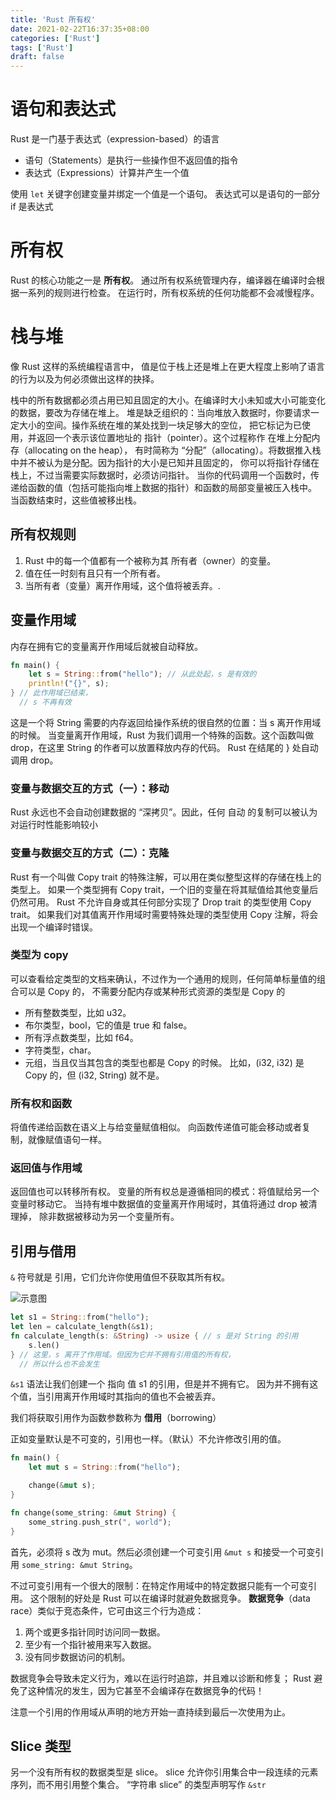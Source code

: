 ```yaml
---
title: 'Rust 所有权'
date: 2021-02-22T16:37:35+08:00
categories: ['Rust']
tags: ['Rust']
draft: false
---
```


# 语句和表达式

Rust 是一门基于表达式（expression-based）的语言

- 语句（Statements）是执行一些操作但不返回值的指令
- 表达式（Expressions）计算并产生一个值

使用 `let` 关键字创建变量并绑定一个值是一个语句。
表达式可以是语句的一部分
if 是表达式

# 所有权

Rust 的核心功能之一是 **所有权**。
通过所有权系统管理内存，编译器在编译时会根据一系列的规则进行检查。
在运行时，所有权系统的任何功能都不会减慢程序。

# 栈与堆

像 Rust 这样的系统编程语言中，
值是位于栈上还是堆上在更大程度上影响了语言的行为以及为何必须做出这样的抉择。

栈中的所有数据都必须占用已知且固定的大小。在编译时大小未知或大小可能变化的数据，要改为存储在堆上。
堆是缺乏组织的：当向堆放入数据时，你要请求一定大小的空间。操作系统在堆的某处找到一块足够大的空位，
把它标记为已使用，并返回一个表示该位置地址的 指针（pointer）。这个过程称作 在堆上分配内存（allocating on the heap），
有时简称为 “分配”（allocating）。将数据推入栈中并不被认为是分配。因为指针的大小是已知并且固定的，
你可以将指针存储在栈上，不过当需要实际数据时，必须访问指针。
当你的代码调用一个函数时，传递给函数的值（包括可能指向堆上数据的指针）和函数的局部变量被压入栈中。
当函数结束时，这些值被移出栈。

## 所有权规则

1. Rust 中的每一个值都有一个被称为其 所有者（owner）的变量。
2. 值在任一时刻有且只有一个所有者。
3. 当所有者（变量）离开作用域，这个值将被丢弃。.

## 变量作用域

内存在拥有它的变量离开作用域后就被自动释放。

```rust
fn main() {
    let s = String::from("hello"); // 从此处起，s 是有效的
    println!("{}", s);
} // 此作用域已结束，
  // s 不再有效

```

这是一个将 String 需要的内存返回给操作系统的很自然的位置：当 s 离开作用域的时候。
当变量离开作用域，Rust 为我们调用一个特殊的函数。这个函数叫做 drop，在这里 String 的作者可以放置释放内存的代码。
Rust 在结尾的 } 处自动调用 drop。

### 变量与数据交互的方式（一）：移动

Rust 永远也不会自动创建数据的 “深拷贝”。因此，任何 自动 的复制可以被认为对运行时性能影响较小

### 变量与数据交互的方式（二）：克隆

Rust 有一个叫做 Copy trait 的特殊注解，可以用在类似整型这样的存储在栈上的类型上。
如果一个类型拥有 Copy trait，一个旧的变量在将其赋值给其他变量后仍然可用。
Rust 不允许自身或其任何部分实现了 Drop trait 的类型使用 Copy trait。
如果我们对其值离开作用域时需要特殊处理的类型使用 Copy 注解，将会出现一个编译时错误。

### 类型为 copy

可以查看给定类型的文档来确认，不过作为一个通用的规则，任何简单标量值的组合可以是 Copy 的，
不需要分配内存或某种形式资源的类型是 Copy 的

- 所有整数类型，比如 u32。
- 布尔类型，bool，它的值是 true 和 false。
- 所有浮点数类型，比如 f64。
- 字符类型，char。
- 元组，当且仅当其包含的类型也都是 Copy 的时候。
  比如，(i32, i32) 是 Copy 的，但 (i32, String) 就不是。

### 所有权和函数

将值传递给函数在语义上与给变量赋值相似。
向函数传递值可能会移动或者复制，就像赋值语句一样。

### 返回值与作用域

返回值也可以转移所有权。
变量的所有权总是遵循相同的模式：将值赋给另一个变量时移动它。
当持有堆中数据值的变量离开作用域时，其值将通过 drop 被清理掉，
除非数据被移动为另一个变量所有。

## 引用与借用

`&` 符号就是 引用，它们允许你使用值但不获取其所有权。

![示意图](/rust/引用.svg)

```rust
let s1 = String::from("hello");
let len = calculate_length(&s1);
fn calculate_length(s: &String) -> usize { // s 是对 String 的引用
    s.len()
} // 这里，s 离开了作用域。但因为它并不拥有引用值的所有权，
  // 所以什么也不会发生
```

`&s1` 语法让我们创建一个 指向 值 s1 的引用，但是并不拥有它。
因为并不拥有这个值，当引用离开作用域时其指向的值也不会被丢弃。

我们将获取引用作为函数参数称为 **借用**（borrowing）

正如变量默认是不可变的，引用也一样。（默认）不允许修改引用的值。

```rust
fn main() {
    let mut s = String::from("hello");

    change(&mut s);
}

fn change(some_string: &mut String) {
    some_string.push_str(", world");
}
```

首先，必须将 s 改为 mut。然后必须创建一个可变引用 `&mut s`
和接受一个可变引用 `some_string: &mut String`。

不过可变引用有一个很大的限制：在特定作用域中的特定数据只能有一个可变引用。
这个限制的好处是 Rust 可以在编译时就避免数据竞争。
**数据竞争**（data race）类似于竞态条件，它可由这三个行为造成：

1. 两个或更多指针同时访问同一数据。
2. 至少有一个指针被用来写入数据。
3. 没有同步数据访问的机制。

数据竞争会导致未定义行为，难以在运行时追踪，并且难以诊断和修复；
Rust 避免了这种情况的发生，因为它甚至不会编译存在数据竞争的代码！

注意一个引用的作用域从声明的地方开始一直持续到最后一次使用为止。

## Slice 类型

另一个没有所有权的数据类型是 slice。
slice 允许你引用集合中一段连续的元素序列，而不用引用整个集合。
“字符串 slice” 的类型声明写作 `&str`
